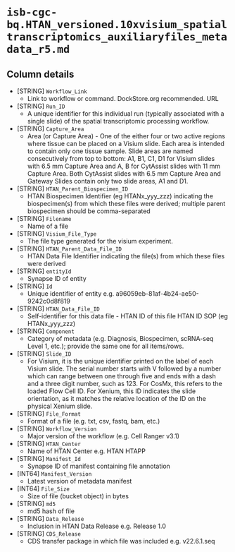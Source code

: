 # `isb-cgc-bq.HTAN_versioned.10xvisium_spatialtranscriptomics_auxiliaryfiles_metadata_r5.md`

## Column details

* [STRING]    `Workflow_Link`
  - Link to workflow or command. DockStore.org recommended. URL
* [STRING]    `Run_ID`
  - A unique identifier for this individual run (typically associated with a single slide) of the spatial transcriptomic processing workflow.
* [STRING]    `Capture_Area`
  - Area (or Capture Area) - One of the either four or two active regions where tissue can be placed on a Visium slide. Each area is intended to contain only one tissue sample. Slide areas are named consecutively from top to bottom: A1, B1, C1, D1 for Visium slides with 6.5 mm Capture Area and A, B for CytAssist slides with 11 mm Capture Area. Both CytAssist slides with 6.5 mm Capture Area and Gateway Slides contain only two slide areas, A1 and D1.
* [STRING]    `HTAN_Parent_Biospecimen_ID`
  - HTAN Biospecimen Identifier (eg HTANx_yyy_zzz) indicating the biospecimen(s) from which these files were derived; multiple parent biospecimen should be comma-separated
* [STRING]    `Filename`
  - Name of a file
* [STRING]    `Visium_File_Type`
  - The file type generated for the visium experiment.
* [STRING]    `HTAN_Parent_Data_File_ID`
  - HTAN Data File Identifier indicating the file(s) from which these files were derived
* [STRING]    `entityId`
  - Synapse ID of entity
* [STRING]    `Id`
  - Unique identifier of entity e.g. a96059eb-81af-4b24-ae50-9242c0d8f819
* [STRING]    `HTAN_Data_File_ID`
  - Self-identifier for this data file - HTAN ID of this file HTAN ID SOP (eg HTANx_yyy_zzz)
* [STRING]    `Component`
  - Category of metadata (e.g. Diagnosis, Biospecimen, scRNA-seq Level 1, etc.); provide the same one for all items/rows.
* [STRING]    `Slide_ID`
  - For Visium, it is the unique identifier printed on the label of each Visium slide. The serial number starts with V followed by a number which can range between one through five and ends with a dash and a three digit number, such as 123. For CosMx, this refers to the loaded Flow Cell ID. For Xenium, this ID indicates the slide orientation, as it matches the relative location of the ID on the physical Xenium slide.
* [STRING]    `File_Format`
  - Format of a file (e.g. txt, csv, fastq, bam, etc.)
* [STRING]    `Workflow_Version`
  - Major version of the workflow (e.g. Cell Ranger v3.1)
* [STRING]    `HTAN_Center`
  - Name of HTAN Center e.g. HTAN HTAPP
* [STRING]    `Manifest_Id`
  - Synapse ID of manifest containing file annotation
* [INT64]    `Manifest_Version`
  - Latest version of metadata manifest
* [INT64]    `File_Size`
  - Size of file (bucket object) in bytes
* [STRING]    `md5`
  - md5 hash of file
* [STRING]    `Data_Release`
  - Inclusion in HTAN Data Release e.g. Release 1.0
* [STRING]    `CDS_Release`
  - CDS transfer package in which file was included e.g. v22.6.1.seq

